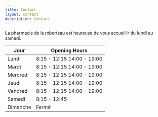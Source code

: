 ```yaml
---
title: Contact
layout: contact
description: Contact
---
```


La pharmacie de la robertsau est heureuse de vous accueillir du lundi au samedi.

| Jour      | Opening Hours                 |
| --------- | ------------------------------|
| Lundi     | 8:15 - 12:15    14:00 - 19:00 |
| Mardi     | 8:15 - 12:15    14:00 - 19:00 |
| Mercredi  | 8:15 - 12:15    14:00 - 19:00 |
| Jeudi     | 8:15 - 12:15    14:00 - 19:00 |
| Vendredi  | 8:15 - 12:15    14:00 - 19:00 |
| Samedi    | 8:15 - 12:45                  |
| Dimanche  | Fermé                         |
